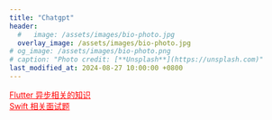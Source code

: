 ```yaml
---
title: "Chatgpt"
header:
  #   image: /assets/images/bio-photo.jpg
  overlay_image: /assets/images/bio-photo.jpg
# og_image: /assets/images/bio-photo.png
# caption: "Photo credit: [**Unsplash**](https://unsplash.com)"
last_modified_at: 2024-08-27 10:00:00 +0800
---
```


<!--  -->

<a href="https://chatgpt.com/share/18a9f197-5695-4970-bcff-3113df9714be" style="color:red">Flutter 异步相关的知识</a>
<br>
<a href="https://chatgpt.com/c/e4774ace-df8e-456d-a35f-01a28c2a15b1" style="color:red">Swift 相关面试题</a>
